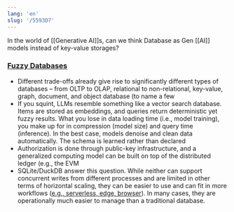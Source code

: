 ```yaml
---
lang: 'en'
slug: '/5593D7'
---
```


In the world of [[Generative AI]]s, can we think Database as Gen [[AI]] models instead of key-value storages?

### [Fuzzy Databases](https://matt-rickard.ghost.io/fuzzy-databases/)

- Different trade-offs already give rise to significantly different types of databases – from OLTP to OLAP, relational to non-relational, key-value, graph, document, and object database (to name a few
- If you squint, LLMs resemble something like a vector search database. Items are stored as embeddings, and queries return deterministic yet fuzzy results. What you lose in data loading time (i.e., model training), you make up for in compression (model size) and query time (inference). In the best case, models denoise and clean data automatically. The schema is learned rather than declared
- Authorization is done through public-key infrastructure, and a generalized computing model can be built on top of the distributed ledger (e.g., the EVM
- SQLite/DuckDB answer this question. While neither can support concurrent writes from different processes and are limited in other terms of horizontal scaling, they can be easier to use and can fit in more workflows ([e.g., serverless, edge, browser](https://matt-rickard.com/sqlite-renaissance)). In many cases, they are operationally much easier to manage than a traditional database.
